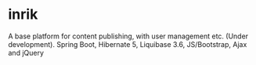 # inrik
A base platform for content publishing, with user management etc. (Under development). Spring Boot, Hibernate 5, Liquibase 3.6, JS/Bootstrap, Ajax and jQuery
